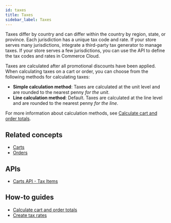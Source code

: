 ```yaml
---
id: taxes
title: Taxes
sidebar_label: Taxes
---
```


<!-- Jen: There is no content explicitly for this concept. So drafting content that needs to be validated.-->

Taxes differ by country and can differ within the country by region, state, or province. Each jurisdiction has a unique tax code and rate. If your store serves many jurisdictions, integrate a third-party tax generator to manage taxes. If your store serves a few jurisdictions, you can use the API to define the tax codes and rates in Commerce Cloud.

Taxes are calculated after all promotional discounts have been applied. When calculating taxes on a cart or order, you can choose from the following methods for calculating taxes:

- **Simple calculation method**: Taxes are calculated at the unit level and are rounded to the nearest penny *for the unit*.
- **Line calculation method**: Default. Taxes are calculated at the line level and are rounded to the nearest penny *for the line*.

For more information about calculation methods, see [Calculate cart and order totals](../developer/how-to/calculate-totals.md).

## Related concepts

- [Carts](carts.md)
- [Orders](orders.md)

## APIs

- [Carts API - Tax Items](../api/carts-and-orders/carts/cart-items/tax-items/index.md)

## How-to guides

- [Calculate cart and order totals](../developer/how-to/calculate-totals.md)
- [Create tax rates](../developer/how-to/create-tax-rates.md)
